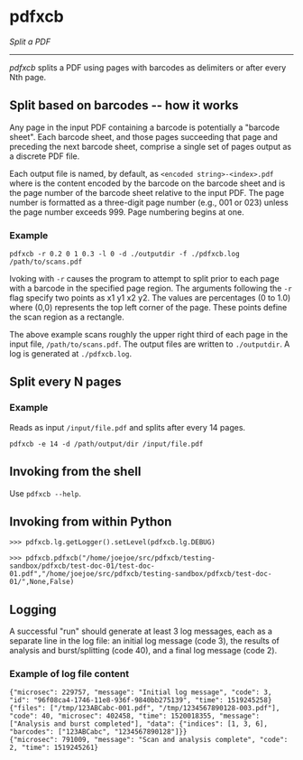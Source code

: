 # pdfxcb

*Split a PDF*

---

*pdfxcb* splits a PDF using pages with barcodes as delimiters or after every Nth page.


## Split based on barcodes -- how it works

Any page in the input PDF containing a barcode is potentially a "barcode sheet". Each barcode sheet, and those pages succeeding that page and preceding the next barcode sheet, comprise a single set of pages output as a discrete PDF file.

Each output file is named, by default, as `<encoded string>-<index>.pdf` where <encoded string> is the content encoded by the barcode on the barcode sheet and <index> is the page number of the barcode sheet relative to the input PDF. The page number is formatted as a three-digit page number (e.g., 001 or 023) unless the page number exceeds 999. Page numbering begins at one.

### Example

`pdfxcb -r 0.2 0 1 0.3 -l 0 -d ./outputdir -f ./pdfxcb.log /path/to/scans.pdf`

Ivoking with `-r` causes the program to attempt to split prior to each page with a barcode in the specified page region. The arguments following the `-r` flag specify two points as x1 y1 x2 y2. The values are percentages (0 to 1.0) where (0,0) represents the top left corner of the page. These points define the scan region as a rectangle.

The above example scans roughly the upper right third of each page in the input file, `/path/to/scans.pdf`. The output files are written to `./outputdir`. A log is generated at `./pdfxcb.log`.
 
## Split every N pages

### Example
Reads as input `/input/file.pdf` and splits after every 14 pages.

`pdfxcb -e 14 -d /path/output/dir /input/file.pdf`

## Invoking from the shell
Use `pdfxcb --help`.

## Invoking from within Python

	>>> pdfxcb.lg.getLogger().setLevel(pdfxcb.lg.DEBUG)

	>>> pdfxcb.pdfxcb("/home/joejoe/src/pdfxcb/testing-sandbox/pdfxcb/test-doc-01/test-doc-01.pdf","/home/joejoe/src/pdfxcb/testing-sandbox/pdfxcb/test-doc-01/",None,False)


## Logging

A successful "run" should generate at least 3 log messages, each as a separate line in the log file: an initial log message (code 3), the results of analysis and burst/splitting (code 40), and a final log message (code 2). 

### Example of log file content

    {"microsec": 229757, "message": "Initial log message", "code": 3, "id": "96f08ca4-1746-11e8-936f-9840bb275139", "time": 1519245258}
    {"files": ["/tmp/123ABCabc-001.pdf", "/tmp/1234567890128-003.pdf"], "code": 40, "microsec": 402458, "time": 1520018355, "message": ["Analysis and burst completed"], "data": {"indices": [1, 3, 6], "barcodes": ["123ABCabc", "1234567890128"]}}
    {"microsec": 791009, "message": "Scan and analysis complete", "code": 2, "time": 1519245261}
